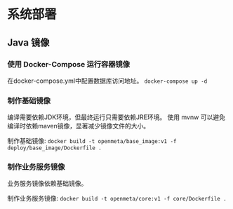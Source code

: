 # 系统部署

## Java 镜像
### 使用 Docker-Compose 运行容器镜像
在docker-compose.yml中配置数据库访问地址。
`docker-compose up -d`


### 制作基础镜像
编译需要依赖JDK环境，但最终运行只需要依赖JRE环境。
使用 mvnw 可以避免编译时依赖maven镜像，显著减少镜像文件的大小。

制作基础镜像:
`docker build -t openmeta/base_image:v1 -f deploy/base_image/Dockerfile .`


### 制作业务服务镜像
业务服务镜像依赖基础镜像。

制作业务服务镜像:
`docker build -t openmeta/core:v1 -f core/Dockerfile .`
